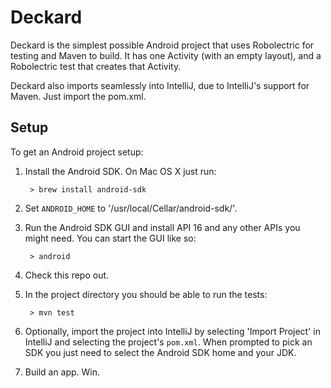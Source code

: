 # Deckard

Deckard is the simplest possible Android project that uses Robolectric for testing and Maven to build. It has one Activity (with an empty layout), and a Robolectric test that creates that Activity. 

Deckard also imports seamlessly into IntelliJ, due to IntelliJ's support for Maven. Just import the pom.xml.

## Setup

To get an Android project setup:

1. Install the Android SDK. On Mac OS X just run:

        > brew install android-sdk

2. Set `ANDROID_HOME` to '/usr/local/Cellar/android-sdk/<version>'.

3. Run the Android SDK GUI and install API 16 and any other APIs you might need. You can start the GUI like so:

        > android


4. Check this repo out.

5. In the project directory you should be able to run the tests:

        > mvn test
        
6. Optionally, import the project into IntelliJ by selecting 'Import Project' in IntelliJ and selecting the project's `pom.xml`. When prompted to pick an SDK you just need to select the Android SDK home and your JDK.

7. Build an app. Win.
